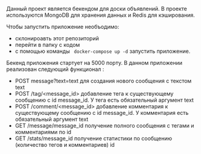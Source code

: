 Данный проект является бекендом для доски объявлений. В проекте используются MongoDB для хранения данных и Redis для кэширования. 

Чтобы запустить приложение необъодимо: 
- склонироавть этот репозиторий 
- перейти в папку с кодом 
- с помощью команды ` docker-compose up -d` запустить приложение. 


Бекенд приложения стартует на 5000 порту. В данном приложении реализован следующий функционал : 
- POST message?text=text для создания нового сообщения с текстом text
- POST /tag/<message_id> добавление тега к существующему сообщению с id message_id. У тега есть обязательный аргумент text
- POST /comment/<message_id> добавление комментария к существующему сообщению с id message_id. У комментария есть обязательный аргумент text
- GET /message/message_id получение полного сообщения с тегами и комментариями по id
- GET /stats/message_id получение статистики по сообщению (количество тегов и комментариев) id

